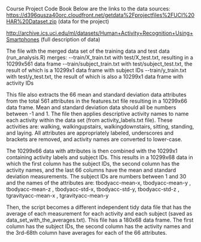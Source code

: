 Course Project Code Book
Below are the links to the data sources:
https://d396qusza40orc.cloudfront.net/getdata%2Fprojectfiles%2FUCI%20HAR%20Dataset.zip (data for the project)

http://archive.ics.uci.edu/ml/datasets/Human+Activity+Recognition+Using+Smartphones (full description of data) 

The file with the merged data set of the training data and test data (run_analysis.R) merges:
--train/X_train.txt with test/X_test.txt, resulting in a 10299x561 data frame 
--train/subject_train.txt with test/subject_test.txt, the result of which is a 10299x1 data frame with subject IDs
--train/y_train.txt with test/y_test.txt, the result of which is also a 10299x1 data frame with activity IDs

This file also extracts the 66 mean and standard deviation data attributes from the total 561 attributes in the features.txt file resulting in a 10299x66 data frame. Mean and standard deviation data should all be numbers between -1 and 1. 
The file then applies descriptive activity names to name each activity within the data set (from activity_labels.txt file). These activities are: walking, walkingupstairs, walkingdownstairs, sitting, standing, and laying. All attributes are appropriately labeled, underscores and brackets are removed, and activity names are converted to lower-case. 

The 10299x66 data with attributes is then combined with the 10299x1 containing activity labels and subject IDs. This results in a 10299x68 data in which the first column has the subject IDs, the second column has the activity names, and the last 66 columns have the mean and standard deviation measurements.  The subject IDs are numbers between 1 and 30 and the names of the attributes are:  tbodyacc-mean-x, tbodyacc-mean-y , tbodyacc-mean-z , tbodyacc-std-x, tbodyacc-std-y, tbodyacc-std-z , tgravityacc-mean-x , tgravityacc-mean-y

Then, the script becomes a different independent tidy data file that has the average of each measurement for each activity and each subject (saved as data_set_with_the_averages.txt). This file has a 180x68 data frame. The first column has the subject IDs, the second column has the activity names and the 3rd-68th column have averages for each of the 66 attributes. 

